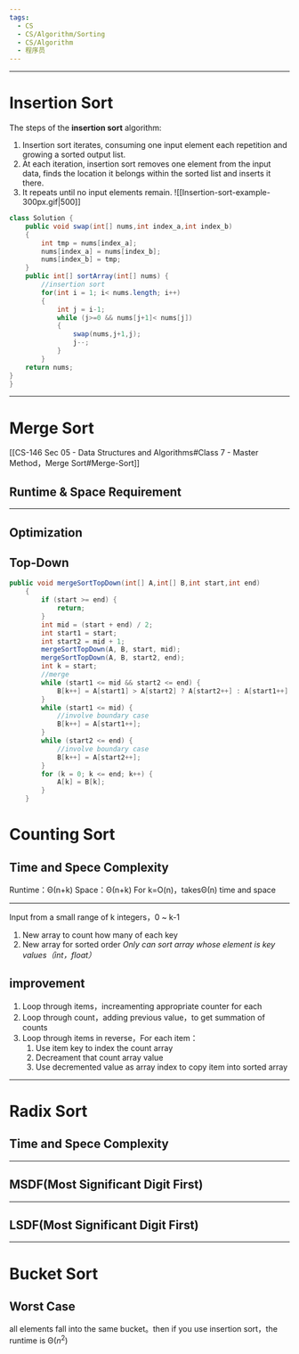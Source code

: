 ```yaml
---
tags:
  - CS
  - CS/Algorithm/Sorting
  - CS/Algorithm
  - 程序员
---
```


---
# Insertion Sort
The steps of the **insertion sort** algorithm:

1. Insertion sort iterates, consuming one input element each repetition and growing a sorted output list.
2. At each iteration, insertion sort removes one element from the input data, finds the location it belongs within the sorted list and inserts it there.
3. It repeats until no input elements remain.
![[Insertion-sort-example-300px.gif|500]]

```Java
class Solution {  
    public void swap(int[] nums,int index_a,int index_b)  
    {  
        int tmp = nums[index_a];  
        nums[index_a] = nums[index_b];  
        nums[index_b] = tmp;  
    }  
    public int[] sortArray(int[] nums) {  
	    //insertion sort  
	    for(int i = 1; i< nums.length; i++)  
	    {  
	        int j = i-1;  
	        while (j>=0 && nums[j+1]< nums[j])  
	        {  
	            swap(nums,j+1,j);  
	            j--;  
	        }  
	    }  
    return nums;  
}
}
```

---
# Merge Sort
[[CS-146 Sec 05 - Data Structures and Algorithms#Class 7 - Master Method，Merge Sort#Merge-Sort]]
## Runtime & Space Requirement
---
## Optimization
## Top-Down
```Java
public void mergeSortTopDown(int[] A,int[] B,int start,int end)  
    {  
        if (start >= end) {  
            return;  
        }  
        int mid = (start + end) / 2;  
        int start1 = start;  
        int start2 = mid + 1;  
        mergeSortTopDown(A, B, start, mid);  
        mergeSortTopDown(A, B, start2, end);  
        int k = start;  
        //merge  
        while (start1 <= mid && start2 <= end) {  
            B[k++] = A[start1] > A[start2] ? A[start2++] : A[start1++];  
        }  
        while (start1 <= mid) {  
	        //involve boundary case
            B[k++] = A[start1++];  
        }  
        while (start2 <= end) {  
	        //involve boundary case
            B[k++] = A[start2++];  
        }  
        for (k = 0; k <= end; k++) {  
            A[k] = B[k];  
        }  
    }
```


# Counting Sort
## Time and Spece Complexity
Runtime：Θ(n+k) 
Space：Θ(n+k)
For k=O(n)，takesΘ(n) time and space

---
Input from a small range of k integers，0 ~ k-1
1. New array to count how many of each key
2. New array for sorted order
*Only can sort array whose element is key values（int，float）*

## improvement
1. Loop through items，increamenting appropriate counter for each
2. Loop through count，adding previous value，to get summation of counts
3. Loop through items in reverse，For each item：
	1. Use item key to index the count array 
	2. Decreament that count array value
	3. Use decremented value as array index to copy item into sorted array
---
# Radix Sort
## Time and Spece Complexity

---
## MSDF(Most Significant Digit First)

---
## LSDF(Most Significant Digit First)

---
# Bucket Sort
 
## Worst Case
all elements fall into the same bucket。then if you use insertion sort，the runtime is Θ($n^2$)
